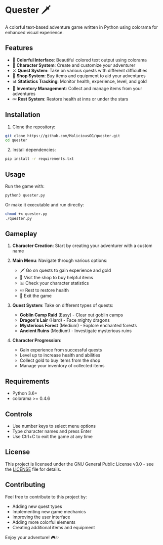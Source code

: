 # Quester 🗡️

A colorful text-based adventure game written in Python using colorama for enhanced visual experience.

## Features

- 🎨 **Colorful Interface**: Beautiful colored text output using colorama
- 🧙 **Character System**: Create and customize your adventurer
- ⚔️ **Quest System**: Take on various quests with different difficulties  
- 🏪 **Shop System**: Buy items and equipment to aid your adventures
- 📊 **Statistics Tracking**: Monitor health, experience, level, and gold
- 🎒 **Inventory Management**: Collect and manage items from your adventures
- 💤 **Rest System**: Restore health at inns or under the stars

## Installation

1. Clone the repository:
```bash
git clone https://github.com/MaliciousGG/quester.git
cd quester
```

2. Install dependencies:
```bash
pip install -r requirements.txt
```

## Usage

Run the game with:
```bash
python3 quester.py
```

Or make it executable and run directly:
```bash
chmod +x quester.py
./quester.py
```

## Gameplay

1. **Character Creation**: Start by creating your adventurer with a custom name
2. **Main Menu**: Navigate through various options:
   - 🗡️ Go on quests to gain experience and gold
   - 🏪 Visit the shop to buy helpful items
   - 📊 Check your character statistics
   - 💤 Rest to restore health
   - 🚪 Exit the game

3. **Quest System**: Take on different types of quests:
   - **Goblin Camp Raid** (Easy) - Clear out goblin camps
   - **Dragon's Lair** (Hard) - Face mighty dragons
   - **Mysterious Forest** (Medium) - Explore enchanted forests
   - **Ancient Ruins** (Medium) - Investigate mysterious ruins

4. **Character Progression**: 
   - Gain experience from successful quests
   - Level up to increase health and abilities
   - Collect gold to buy items from the shop
   - Manage your inventory of collected items

## Requirements

- Python 3.6+
- colorama >= 0.4.6

## Controls

- Use number keys to select menu options
- Type character names and press Enter
- Use Ctrl+C to exit the game at any time

## License

This project is licensed under the GNU General Public License v3.0 - see the [LICENSE](LICENSE) file for details.

## Contributing

Feel free to contribute to this project by:
- Adding new quest types
- Implementing new game mechanics
- Improving the user interface
- Adding more colorful elements
- Creating additional items and equipment

Enjoy your adventure! 🎮✨